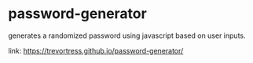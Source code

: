 # password-generator

generates a randomized password using javascript based on user inputs.

link: https://trevortress.github.io/password-generator/
